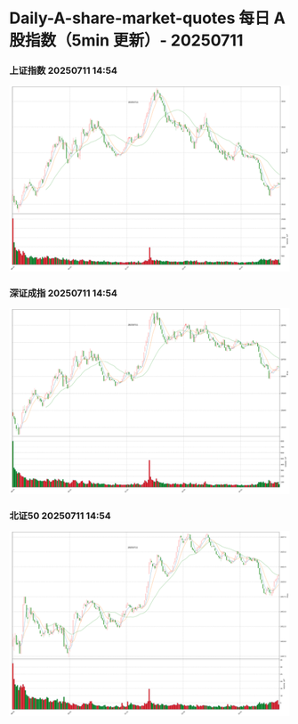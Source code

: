 
# Daily-A-share-market-quotes 每日 A 股指数（5min 更新）- 20250711

### 上证指数 20250711 14:54
![](./fig/2025/7/20250711-sh000001.png)

### 深证成指 20250711 14:54
![](./fig/2025/7/20250711-sz399001.png)

### 北证50 20250711 14:54
![](./fig/2025/7/20250711-bj899050.png)
